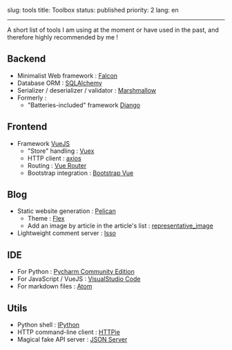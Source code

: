 slug: tools
title: Toolbox
status: published
priority: 2
lang: en

---

A short list of tools I am using at the moment or have used in the past,
and therefore highly recommended by me !


## Backend

* Minimalist Web framework : [Falcon][falcon]
* Database ORM : [SQLAlchemy][sqlachemy]
* Serializer / deserializer / validator : [Marshmallow][marshmallow]
* Formerly :
    - "Batteries-included" framework [Django][django]

## Frontend

* Framework [VueJS][vuejs]
    - "Store" handling : [Vuex][vuex]
    - HTTP client : [axios][axios]
    - Routing : [Vue Router][vue-router]
    - Bootstrap integration : [Bootstrap Vue][bootstrap-vue]

## Blog

* Static website generation : [Pelican][pelican]
    - Theme : [Flex][flex]
    - Add an image by article in the article's list : [representative_image][representative-image]
* Lightweight comment server : [Isso][isso]

## IDE

* For Python : [Pycharm Community Edition][pycharm]
* For JavaScript / VueJS : [VisualStudio Code][vs-code]
* For markdown files : [Atom][atom]

## Utils

* Python shell : [IPython][ipython]
* HTTP command-line client : [HTTPie][httpie]
* Magical fake API server : [JSON Server][json-server]


[pycharm]: https://www.jetbrains.com/pycharm/download/
[vs-code]: https://code.visualstudio.com/
[django]: https://www.djangoproject.com/
[falcon]: https://falconframework.org/
[sqlachemy]: https://www.sqlalchemy.org/
[marshmallow]: https://marshmallow.readthedocs.io/
[vuejs]: https://vuejs.org/
[vuex]: https://vuex.vuejs.org/
[httpie]: https://httpie.org/
[ipython]: https://ipython.org/
[axios]: https://github.com/axios/axios
[vue-router]: https://router.vuejs.org/
[json-server]: https://github.com/typicode/json-server
[bootstrap-vue]: https://bootstrap-vue.js.org/
[pelican]: http://docs.getpelican.com/
[isso]: https://posativ.org/isso/
[flex]: https://github.com/alexandrevicenzi/flex
[representative-image]: https://github.com/getpelican/pelican-plugins/tree/master/representative_image
[atom]: https://atom.io/
